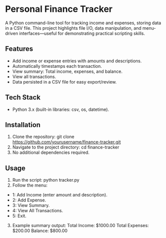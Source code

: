 # Personal Finance Tracker

A Python command-line tool for tracking income and expenses, storing data in a CSV file. This project highlights file I/O, data manipulation, and menu-driven interfaces—useful for demonstrating practical scripting skills.

## Features
- Add income or expense entries with amounts and descriptions.
- Automatically timestamps each transaction.
- View summary: Total income, expenses, and balance.
- View all transactions.
- Data persisted in a CSV file for easy export/review.

## Tech Stack
- Python 3.x (built-in libraries: csv, os, datetime).

## Installation
1. Clone the repository: git clone https://github.com/yourusername/finance-tracker.git
2. Navigate to the project directory: cd finance-tracker
3. No additional dependencies required.

## Usage
1. Run the script: python tracker.py
2. Follow the menu:
- 1: Add Income (enter amount and description).
- 2: Add Expense.
- 3: View Summary.
- 4: View All Transactions.
- 5: Exit.
3. Example summary output:
Total Income: $1000.00
Total Expenses: $200.00
Balance: $800.00
